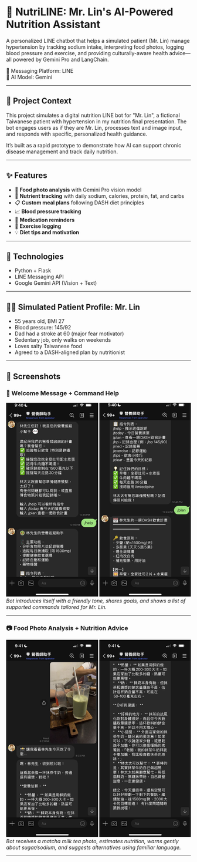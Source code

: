 # 🥗 NutriLINE: Mr. Lin's AI-Powered Nutrition Assistant

A personalized LINE chatbot that helps a simulated patient (Mr. Lin) manage hypertension by tracking sodium intake, interpreting food photos, logging blood pressure and exercise, and providing culturally-aware health advice—all powered by Gemini Pro and LangChain.

📱 Messaging Platform: LINE  
🧠 AI Model: Gemini

---

## 🧠 Project Context

This project simulates a digital nutrition LINE bot for "Mr. Lin", a fictional Taiwanese patient with hypertension in my nutrition final presentation. The bot engages users as if they are Mr. Lin, processes text and image input, and responds with specific, personalized health guidance.

It’s built as a rapid prototype to demonstrate how AI can support chronic disease management and track daily nutrition.

---

## ✨ Features

- 📸 **Food photo analysis** with Gemini Pro vision model
- 🧂 **Nutrient tracking** with daily sodium, calories, protein, fat, and carbs
- 📋 **Custom meal plans** following DASH diet principles
- 📈 **Blood pressure tracking**
- 💊 **Medication reminders**
- 🏃 **Exercise logging**
- 💡 **Diet tips and motivation** 

---

## 🔧 Technologies

- Python + Flask
- LINE Messaging API
- Google Gemini API (Vision + Text)

---

## 👨‍⚕️ Simulated Patient Profile: Mr. Lin

- 55 years old, BMI 27
- Blood pressure: 145/92
- Dad had a stroke at 60 (major fear motivator)
- Sedentary job, only walks on weekends
- Loves salty Taiwanese food 
- Agreed to a DASH-aligned plan by nutritionist

---

## 📸 Screenshots

### 👋 Welcome Message + Command Help

![Welcome Screenshot](./screenshots/welcome.png)  
*Bot introduces itself with a friendly tone, shares goals, and shows a list of supported commands tailored for Mr. Lin.*

---

### 📷 Food Photo Analysis + Nutrition Advice

![Photo Analysis Screenshot](./screenshots/photo.png)  
*Bot receives a matcha milk tea photo, estimates nutrition, warns gently about sugar/sodium, and suggests alternatives using familiar language.*

---


